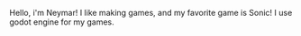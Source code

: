 Hello, i'm Neymar!
I like making games, and my favorite game is Sonic!
I use godot engine for my games.
